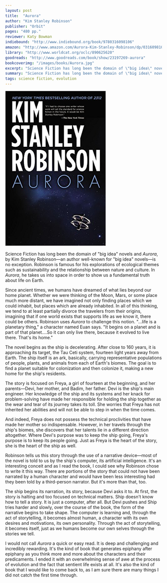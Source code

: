 ```yaml
---
layout: post
title:  "Aurora"
author: "Kim Stanley Robinson"
publisher: "Orbit"
pages: "480 pp."
reviewer: Katy Bowman
indiebound: "http://www.indiebound.org/book/9780316098106"
amazon: "http://www.amazon.com/Aurora-Kim-Stanley-Robinson/dp/0316098108"
library: "http://www.worldcat.org/oclc/890625620"
goodreads: "http://www.goodreads.com/book/show/23197269-aurora"
bookcoverimg: "/images/books/Aurora.jpg"
excerpt: "Science Fiction has long been the domain of \"big idea\" novels and <i>Aurora</i>, by Kim Stanley Robinson—an author well-known for "big idea" novels—is no exception. Robinson is famous for his explorations of ecological themes such as sustainability and the relationship between nature and culture. In <i>Aurora</i>, he takes us into space in order to show us a fundamental truth about life on Earth."
summary: "Science Fiction has long been the domain of \"big idea\" novels and <i>Aurora</i>, by Kim Stanley Robinson—an author well-known for "big idea" novels—is no exception."
tags: science fiction, evolution
---
```


[![bookcover](/images/books/Aurora.jpg "Aurora")](http://www.indiebound.org/book/9780316098106)

Science Fiction has long been the domain of "big idea" novels and *Aurora*, by Kim Stanley Robinson—an author well-known for "big idea" novels—is no exception. Robinson is famous for his explorations of ecological themes such as sustainability and the relationship between nature and culture. In *Aurora*, he takes us into space in order to show us a fundamental truth about life on Earth.

Since ancient times, we humans have dreamed of what lies beyond our home planet. Whether we were thinking of the Moon, Mars, or some place much more distant, we have imagined not only finding places which we could inhabit, but places which are already inhabited. In all of this thinking, we tend to at least partially divorce the travelers from their origins, imagining that if one world exists that supports life as we know it, there could be others. Robinson uses *Aurora* to challenge this notion. "...life is a planetary thing," a character named Euan says. "It begins on a planet and is part of that planet....So it can only live there, because it evolved to live there. That's its home."

The novel begins as the ship is decelerating. After close to 160 years, it is approaching its target, the Tau Ceti system, fourteen light years away from Earth. The ship itself is an ark, basically, carrying representative populations of people, plants, and animals from each of Earth's biomes. The goal is to find a planet suitable for colonization and then colonize it, making a new home for the ship's residents.

The story is focused on Freya, a girl of fourteen at the beginning, and her parents—Devi, her mother, and Badim, her father. Devi is the ship's main engineer. Her knowledge of the ship and its systems and her knack for problem-solving have made her responsible for holding the ship together as the wear and tear of its journey takes its toll. She worries that Freya has not inherited her abilities and will not be able to step in when the time comes.

And indeed, Freya does not possess the technical proclivities that have made her mother so indispensable. However, in her travels through the ship's biomes, she discovers that her talents lie in a different direction altogether. Where Devi's purpose was to keep the ship going, Freya's purpose is to keep its people going. Just as Freya is the heart of the story, she is the heart of the ship as well.

Robinson tells us this story through the use of a narrative device—most of the novel is told to us by the ship's computer, its artificial intelligence. It's an interesting conceit and as I read the book, I could see why Robinson chose to write it this way. There are portions of the story that could not have been narrated by a human character and would have been less interesting had they been told by a third-person narrator. But it's more than that, too.

The ship begins its narration, its story, because Devi asks it to. At first, the story is halting and too focused on technical matters. Ship doesn't know how to tell a story. It is just a computer, after all. But Devi pushes and Ship tries harder and slowly, over the course of the book, the form of the narrative begins to take shape. The computer is learning and, through the act of storytelling, it becomes almost human, a character with its own desires and motivations, its own personality. Through the act of storytelling, it becomes itself, just as we humans become our own selves through the stories we tell.

I would not call *Aurora* a quick or easy read. It is deep and challenging and incredibly rewarding. It's the kind of book that generates epiphany after epiphany as you think more and more about the characters and their predicaments. I ended it with an overwhelming sense of awe at the process of evolution and the fact that sentient life exists at all. It's also the kind of book that I would like to come back to, as I am sure there are many things I did not catch the first time through.
